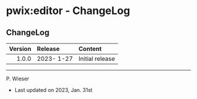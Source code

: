 # pwix:editor - ChangeLog

## ChangeLog

| Version | Release    | Content |
| ---:    | :---       | :---    |
| 1.0.0   | 2023- 1-27 | Initial release |

---
P. Wieser
- Last updated on 2023, Jan. 31st
